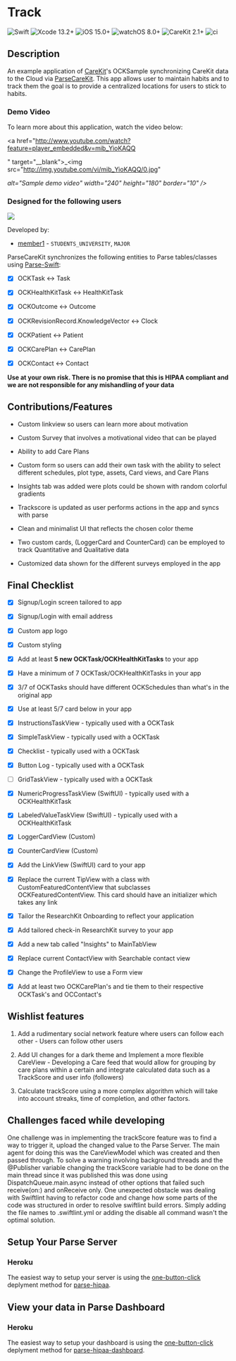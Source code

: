 
<!--

Name of your final project

-->

# Track

![Swift](https://img.shields.io/badge/swift-5.5-brightgreen.svg)  ![Xcode 13.2+](https://img.shields.io/badge/xcode-13.2%2B-blue.svg)  ![iOS 15.0+](https://img.shields.io/badge/iOS-15.0%2B-blue.svg)  ![watchOS 8.0+](https://img.shields.io/badge/watchOS-8.0%2B-blue.svg)  ![CareKit 2.1+](https://img.shields.io/badge/CareKit-2.1%2B-red.svg)  ![ci](https://github.com/netreconlab/CareKitSample-ParseCareKit/workflows/ci/badge.svg?branch=main)



## Description

<!--

Give a short description on what your project accomplishes and what tools is uses. Basically, what problems does it solve and why it's different from other apps in the app store.

-->

An example application of [CareKit](https://github.com/carekit-apple/CareKit)'s OCKSample synchronizing CareKit data to the Cloud via [ParseCareKit](https://github.com/netreconlab/ParseCareKit). This app allows user to maintain habits and to track them the goal is to provide a centralized locations for users to stick to habits.



### Demo Video

<!--

Add the public link to your YouTube or video posted elsewhere.

-->

To learn more about this application, watch the video below:



<a href="http://www.youtube.com/watch?feature=player_embedded&v=mib_YioKAQQ

" target="__blank">_<img src="http://img.youtube.com/vi/mib_YioKAQQ/0.jpg"

_alt="Sample demo video" width="240" height="180" border="10" />_</a>



### Designed for the following users

<!--

Describe the types of users your app is designed for and who will benefit from your app.

-->



<!--

In addition, you can drop screenshots directly into your README file to add them to your README. Take these from your presentations.

-->

<img src="https://github.com/ukcs485gFall2022/final-project-client-seunadekunle/blob/README/demo_pictures/Simulator%20Screen%20Shot%20-%20iPhone%2014%20-%202022-11-22%20at%2014.12.12.png?raw=true"> 


<!--

List all of the members who developed the project and

link to each members respective GitHub profile

-->

Developed by:

- [member1](https://github.com/seunadekunle) - `STUDENTS_UNIVERSITY`, `MAJOR`



ParseCareKit synchronizes the following entities to Parse tables/classes using [Parse-Swift](https://github.com/parse-community/Parse-Swift):



- [x] OCKTask <-> Task

- [x] OCKHealthKitTask <-> HealthKitTask

- [x] OCKOutcome <-> Outcome

- [x] OCKRevisionRecord.KnowledgeVector <-> Clock

- [x] OCKPatient <-> Patient

- [x] OCKCarePlan <-> CarePlan

- [x] OCKContact <-> Contact



****Use at your own risk. There is no promise that this is HIPAA compliant and we are not responsible for any mishandling of your data****



<!--

What features were added by you, this should be descriptions of features added from the [Code](https://uk.instructure.com/courses/2030626/assignments/11151475) and [Demo](https://uk.instructure.com/courses/2030626/assignments/11151413) parts of the final. Feel free to add any figures that may help describe a feature. Note that there should be information here about how the OCKTask/OCKHealthTask's and OCKCarePlan's you added pertain to your app.

-->

## Contributions/Features

- Custom linkview so users can learn more about motivation

- Custom Survey that involves a motivational video that can be played

- Ability to add Care Plans

- Custom form so users can add their own task with the ability to select different schedules, plot type, assets, Card views, and Care Plans

- Insights tab was added were plots could be shown with random colorful gradients

- Trackscore is updated as user performs actions in the app and syncs with parse

- Clean and minimalist UI that reflects the chosen color theme

- Two custom cards, (LoggerCard and CounterCard) can be employed to track Quantitative and Qualitative data

- Customized data shown for the different surveys employed in the app









## Final Checklist

<!--

This is from the checkist from the final [Code](https://uk.instructure.com/courses/2030626/assignments/11151475). You should mark completed items with an x and leave non-completed items empty

-->

- [X] Signup/Login screen tailored to app

- [X] Signup/Login with email address

- [X] Custom app logo

- [X] Custom styling

- [X] Add at least ****5 new OCKTask/OCKHealthKitTasks**** to your app

- [X] Have a minimum of 7 OCKTask/OCKHealthKitTasks in your app

- [X] 3/7 of OCKTasks should have different OCKSchedules than what's in the original app

- [X] Use at least 5/7 card below in your app

- [X] InstructionsTaskView - typically used with a OCKTask

- [x] SimpleTaskView - typically used with a OCKTask

- [X] Checklist - typically used with a OCKTask

- [X] Button Log - typically used with a OCKTask

- [ ] GridTaskView - typically used with a OCKTask

- [X] NumericProgressTaskView (SwiftUI) - typically used with a OCKHealthKitTask

- [X] LabeledValueTaskView (SwiftUI) - typically used with a OCKHealthKitTask
- [X] LoggerCardView (Custom)
- [X] CounterCardView (Custom)

- [X] Add the LinkView (SwiftUI) card to your app

- [X] Replace the current TipView with a class with CustomFeaturedContentView that subclasses OCKFeaturedContentView. This card should have an initializer which takes any link

- [X] Tailor the ResearchKit Onboarding to reflect your application

- [X] Add tailored check-in ResearchKit survey to your app

- [X] Add a new tab called "Insights" to MainTabView

- [X] Replace current ContactView with Searchable contact view

- [X] Change the ProfileView to use a Form view

- [X] Add at least two OCKCarePlan's and tie them to their respective OCKTask's and OCContact's



## Wishlist features

<!--

Describe at least 3 features you want to add in the future before releasing your app in the app-store

-->

1. Add a rudimentary social network feature where users can follow each other - Users can follow other users

2. Add UI changes for a dark theme and Implement a more flexible CareView - Developing a Care feed that would allow for grouping by care plans within a certain and integrate calculated data such as a TrackScore and user info (followers)

3. Calculate trackScore using a more complex algorithm which will take into account streaks, time of completion, and other factors.



## Challenges faced while developing

<!--

Describe any challenges you faced with learning Swift, your baseline app, or adding features. You can describe how you overcame them.

-->

One challenge was in implementing the trackScore feature was to find a way to trigger it, upload the changed value to the Parse Server. The main agent for doing this was the CareViewModel which was created and then passed through. To solve a warning involving background threads and the @Publisher variable changing the trackScore variable had to be done on the main thread since it was published this was done using DispatchQueue.main.async instead of other options that failed such receive(on:) and onReceive only. One unexpected obstacle was dealing with Swiftlint having to refactor code and change how some parts of the code was structured in order to resolve swiftlint build errors. Simply adding the file names to .swiftlint.yml or adding the disable all command wasn't the optimal solution.







## Setup Your Parse Server



### Heroku

The easiest way to setup your server is using the [one-button-click](https://github.com/netreconlab/parse-hipaa#heroku) deplyment method for [parse-hipaa](https://github.com/netreconlab/parse-hipaa).





## View your data in Parse Dashboard



### Heroku

The easiest way to setup your dashboard is using the [one-button-click](https://github.com/netreconlab/parse-hipaa-dashboard#heroku) deplyment method for [parse-hipaa-dashboard](https://github.com/netreconlab/parse-hipaa-dashboard).
